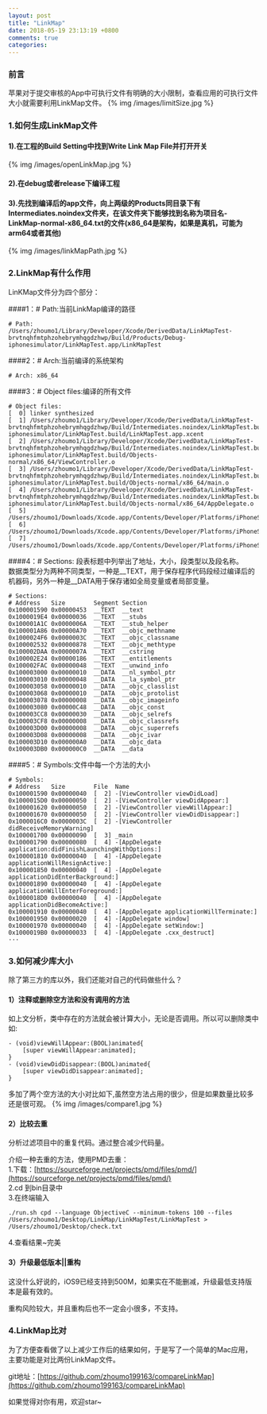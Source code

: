 ```yaml
---
layout: post
title: "LinkMap"
date: 2018-05-19 23:13:19 +0800
comments: true
categories: 
---
```

### 前言
  苹果对于提交审核的App中可执行文件有明确的大小限制，查看应用的可执行文件大小就需要利用LinkMap文件。
   {% img /images/limitSize.jpg %}

### 1.如何生成LinkMap文件

#### 1).在工程的Build Setting中找到Write Link Map File并打开开关
{% img /images/openLinkMap.jpg %}
#### 2).在debug或者release下编译工程
#### 3).先找到编译后的app文件，向上两级的Products同目录下有Intermediates.noindex文件夹，在该文件夹下能够找到名称为项目名-LinkMap-normal-x86_64.txt的文件(x86_64是架构，如果是真机，可能为arm64或者其他)
{% img /images/linkMapPath.jpg %}


### 2.LinkMap有什么作用
LinKMap文件分为四个部分：

####1：# Path:当前LinkMap编译的路径

```
# Path: /Users/zhoumo1/Library/Developer/Xcode/DerivedData/LinkMapTest-brvtnqhfmtphzohebrymhqgdzhwp/Build/Products/Debug-iphonesimulator/LinkMapTest.app/LinkMapTest
```

####2：# Arch:当前编译的系统架构

```
# Arch: x86_64
```

####3：# Object files:编译的所有文件

```
# Object files:
[  0] linker synthesized
[  1] /Users/zhoumo1/Library/Developer/Xcode/DerivedData/LinkMapTest-brvtnqhfmtphzohebrymhqgdzhwp/Build/Intermediates.noindex/LinkMapTest.build/Debug-iphonesimulator/LinkMapTest.build/LinkMapTest.app.xcent
[  2] /Users/zhoumo1/Library/Developer/Xcode/DerivedData/LinkMapTest-brvtnqhfmtphzohebrymhqgdzhwp/Build/Intermediates.noindex/LinkMapTest.build/Debug-iphonesimulator/LinkMapTest.build/Objects-normal/x86_64/ViewController.o
[  3] /Users/zhoumo1/Library/Developer/Xcode/DerivedData/LinkMapTest-brvtnqhfmtphzohebrymhqgdzhwp/Build/Intermediates.noindex/LinkMapTest.build/Debug-iphonesimulator/LinkMapTest.build/Objects-normal/x86_64/main.o
[  4] /Users/zhoumo1/Library/Developer/Xcode/DerivedData/LinkMapTest-brvtnqhfmtphzohebrymhqgdzhwp/Build/Intermediates.noindex/LinkMapTest.build/Debug-iphonesimulator/LinkMapTest.build/Objects-normal/x86_64/AppDelegate.o
[  5] /Users/zhoumo1/Downloads/Xcode.app/Contents/Developer/Platforms/iPhoneSimulator.platform/Developer/SDKs/iPhoneSimulator11.2.sdk/System/Library/Frameworks//Foundation.framework/Foundation.tbd
[  6] /Users/zhoumo1/Downloads/Xcode.app/Contents/Developer/Platforms/iPhoneSimulator.platform/Developer/SDKs/iPhoneSimulator11.2.sdk/usr/lib/libobjc.tbd
[  7] /Users/zhoumo1/Downloads/Xcode.app/Contents/Developer/Platforms/iPhoneSimulator.platform/Developer/SDKs/iPhoneSimulator11.2.sdk/System/Library/Frameworks//UIKit.framework/UIKit.tbd
```


####4：# Sections:
段表标题中列举出了地址，大小，段类型以及段名称。  
数据类型分为两种不同类型，一种是__TEXT，用于保存程序代码段经过编译后的机器码，另外一种是__DATA用于保存诸如全局变量或者局部变量。

```
# Sections:
# Address	Size    	Segment	Section
0x100001590	0x00000453	__TEXT	__text
0x1000019E4	0x00000036	__TEXT	__stubs
0x100001A1C	0x0000006A	__TEXT	__stub_helper
0x100001A86	0x00000A70	__TEXT	__objc_methname
0x1000024F6	0x0000003C	__TEXT	__objc_classname
0x100002532	0x00000878	__TEXT	__objc_methtype
0x100002DAA	0x0000007A	__TEXT	__cstring
0x100002E24	0x00000186	__TEXT	__entitlements
0x100002FAC	0x00000048	__TEXT	__unwind_info
0x100003000	0x00000010	__DATA	__nl_symbol_ptr
0x100003010	0x00000048	__DATA	__la_symbol_ptr
0x100003058	0x00000010	__DATA	__objc_classlist
0x100003068	0x00000010	__DATA	__objc_protolist
0x100003078	0x00000008	__DATA	__objc_imageinfo
0x100003080	0x00000C48	__DATA	__objc_const
0x100003CC8	0x00000030	__DATA	__objc_selrefs
0x100003CF8	0x00000008	__DATA	__objc_classrefs
0x100003D00	0x00000008	__DATA	__objc_superrefs
0x100003D08	0x00000008	__DATA	__objc_ivar
0x100003D10	0x000000A0	__DATA	__objc_data
0x100003DB0	0x000000C0	__DATA	__data
```

####5：# Symbols:文件中每一个方法的大小

```
# Symbols:
# Address	Size    	File  Name
0x100001590	0x00000040	[  2] -[ViewController viewDidLoad]
0x1000015D0	0x00000050	[  2] -[ViewController viewDidAppear:]
0x100001620	0x00000050	[  2] -[ViewController viewWillAppear:]
0x100001670	0x00000050	[  2] -[ViewController viewDidDisappear:]
0x1000016C0	0x0000003C	[  2] -[ViewController didReceiveMemoryWarning]
0x100001700	0x00000090	[  3] _main
0x100001790	0x00000080	[  4] -[AppDelegate application:didFinishLaunchingWithOptions:]
0x100001810	0x00000040	[  4] -[AppDelegate applicationWillResignActive:]
0x100001850	0x00000040	[  4] -[AppDelegate applicationDidEnterBackground:]
0x100001890	0x00000040	[  4] -[AppDelegate applicationWillEnterForeground:]
0x1000018D0	0x00000040	[  4] -[AppDelegate applicationDidBecomeActive:]
0x100001910	0x00000040	[  4] -[AppDelegate applicationWillTerminate:]
0x100001950	0x00000020	[  4] -[AppDelegate window]
0x100001970	0x00000040	[  4] -[AppDelegate setWindow:]
0x1000019B0	0x00000033	[  4] -[AppDelegate .cxx_destruct]
···
```


### 3.如何减少库大小
除了第三方的库以外，我们还能对自己的代码做些什么？
#### 1）注释或删除空方法和没有调用的方法
如上文分析，类中存在的方法就会被计算大小，无论是否调用。所以可以删除类中 如:

```
- (void)viewWillAppear:(BOOL)animated{
    [super viewWillAppear:animated];
}
- (void)viewDidDisappear:(BOOL)animated{
    [super viewDidDisappear:animated];
}
```

多加了两个空方法的大小对比如下,虽然空方法占用的很少，但是如果数量比较多还是很可观。
{% img /images/compare1.jpg %}

#### 2）比较去重
分析过滤项目中的重复代码。通过整合减少代码量。

介绍一种去重的方法，使用PMD去重：  
1.下载：[https://sourceforge.net/projects/pmd/files/pmd/](https://sourceforge.net/projects/pmd/files/pmd/)  
2.cd 到bin目录中  
3.在终端输入 

```
./run.sh cpd --language ObjectiveC --minimum-tokens 100 --files /Users/zhoumo1/Desktop/LinkMap/LinkMapTest/LinkMapTest > /Users/zhoumo1/Desktop/check.txt 
```

4.查看结果~完美

#### 3）升级最低版本||重构
这没什么好说的，iOS9已经支持到500M，如果实在不能删减，升级最低支持版本是最有效的。

重构风险较大，并且重构后也不一定会小很多，不支持。


### 4.LinkMap比对
为了方便查看做了以上减少工作后的结果如何，于是写了一个简单的Mac应用，主要功能是对比两份LinkMap文件。

git地址：[https://github.com/zhoumo199163/compareLinkMap](https://github.com/zhoumo199163/compareLinkMap)

如果觉得对你有用，欢迎star~


